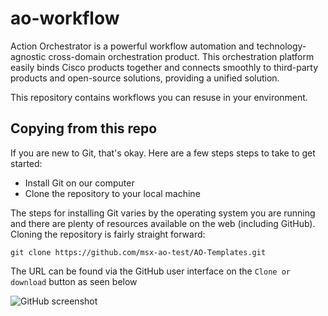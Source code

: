 # ao-workflow

Action Orchestrator is a powerful workflow automation and technology-agnostic cross-domain orchestration product. This orchestration platform easily binds Cisco products together and connects smoothly to third-party products and open-source solutions, providing a unified solution.

This repository contains workflows you can resuse in your environment.

## Copying from this repo

If you are new to Git, that's okay. Here are a few steps steps to take to get started:

* Install Git on our computer
* Clone the repository to your local machine

The steps for installing Git varies by the operating system you are running and there are plenty of resources available on the web (including GitHub). Cloning the repository is fairly straight forward:

```git clone https://github.com/msx-ao-test/AO-Templates.git```

The URL can be found via the GitHub user interface on the `Clone or download` button as seen below

![GitHub screenshot](git-clone-url.jpg)
